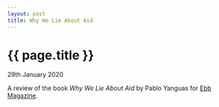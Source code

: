 ```yaml
---
layout: post
title: Why We Lie About Aid
---
```


{{ page.title }}
================

<p class="meta">29th January 2020</p>

A review of the book *Why We Lie About Aid* by Pablo Yanguas for [Ebb Magazine](https://www.ebb-magazine.com/reviews/why-we-lie-about-aid).
